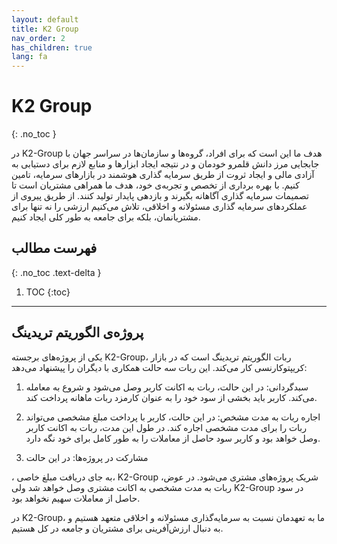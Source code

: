 ```yaml
---
layout: default
title: K2 Group
nav_order: 2
has_children: true
lang: fa
---
```


# K2 Group
{: .no_toc }

در K2-Group هدف ما این است که برای افراد، گروه‌ها و سازمان‌ها در سراسر جهان با جابجایی مرز دانش قلمرو خودمان و در نتیجه ایجاد ابزارها و منابع لازم برای دستیابی به آزادی مالی و ایجاد ثروت از طریق سرمایه گذاری هوشمند در بازارهای سرمایه، تامین کنیم. با بهره برداری از تخصص و تجربه‌ی خود، هدف ما همراهی مشتریان است تا تصمیمات سرمایه گذاری آگاهانه بگیرند و بازدهی پایدار تولید کنند. از طریق پیروی از عملکردهای سرمایه گذاری مسئولانه و اخلاقی، تلاش می‌کنیم ارزشی را نه تنها برای مشتریانمان، بلکه برای جامعه به طور کلی ایجاد کنیم.

## فهرست مطالب
{: .no_toc .text-delta }

1. TOC
{:toc}
---
## پروژه‌ی الگوریتم تریدینگ
یکی از پروژه‌های برجسته K2-Group، ربات الگوریتم تریدینگ است که در بازار کریپتوکارنسی کار می‌کند. این ربات سه حالت همکاری با دیگران را پیشنهاد می‌دهد:

1. سبدگردانی: در این حالت، ربات به اکانت کاربر وصل می‌شود و شروع به معامله می‌کند. کاربر باید بخشی از سود خود را به عنوان کارمزد ربات ماهانه پرداخت کند.

2. اجاره ربات به مدت مشخص: در این حالت، کاربر با پرداخت مبلغ مشخصی می‌تواند ربات را برای مدت مشخصی اجاره کند. در طول این مدت، ربات به اکانت کاربر وصل خواهد بود و کاربر سود حاصل از معاملات را به طور کامل برای خود نگه دارد.

3. مشارکت در پروژه‌ها: در این حالت

، به جای دریافت مبلغ خاصی، K2-Group شریک پروژه‌های مشتری می‌شود. در عوض، ربات به مدت مشخصی به اکانت مشتری وصل خواهد شد ولی K2-Group در سود حاصل از معاملات سهیم نخواهد بود.

در K2-Group، ما به تعهدمان نسبت به سرمایه‌گذاری مسئولانه و اخلاقی متعهد هستیم و به دنبال ارزش‌آفرینی برای مشتریان و جامعه در کل هستیم.
